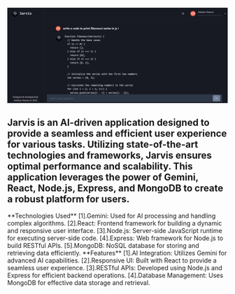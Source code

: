 ![main](jarvis-github.png)

<h2>Jarvis is an AI-driven application designed to provide a seamless and efficient user experience for various tasks. Utilizing state-of-the-art technologies and frameworks, Jarvis ensures optimal performance and scalability. This application leverages the power of Gemini, React, Node.js, Express, and MongoDB to create a robust platform for users.
</h2>
**Technologies Used**
[1].Gemini: Used for AI processing and handling complex algorithms.
[2].React: Frontend framework for building a dynamic and responsive user interface.
[3].Node.js: Server-side JavaScript runtime for executing server-side code.
[4].Express: Web framework for Node.js to build RESTful APIs.
[5].MongoDB: NoSQL database for storing and retrieving data efficiently.
**Features**
[1].AI Integration: Utilizes Gemini for advanced AI capabilities.
[2].Responsive UI: Built with React to provide a seamless user experience.
[3].RESTful APIs: Developed using Node.js and Express for efficient backend operations.
[4].Database Management: Uses MongoDB for effective data storage and retrieval.




